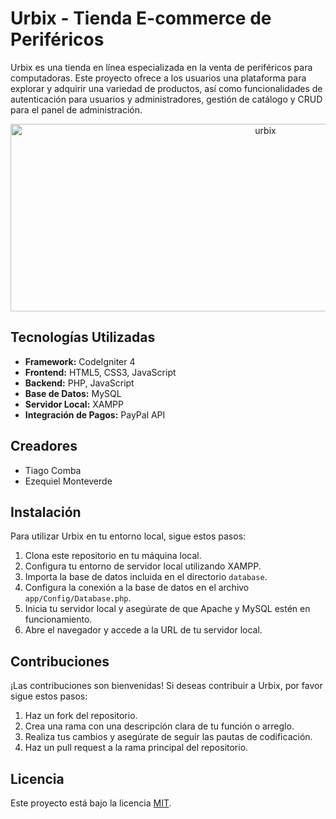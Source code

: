 # Urbix - Tienda E-commerce de Periféricos

Urbix es una tienda en línea especializada en la venta de periféricos para computadoras. Este proyecto ofrece a los usuarios una plataforma para explorar y adquirir una variedad de productos, así como funcionalidades de autenticación para usuarios y administradores, gestión de catálogo y CRUD para el panel de administración.
<p align="center">
  <img src="showcase/final-urbix.gif" alt="urbix" width="800" height="300">
</p>

## Tecnologías Utilizadas

- **Framework:** CodeIgniter 4
- **Frontend:** HTML5, CSS3, JavaScript
- **Backend:** PHP, JavaScript
- **Base de Datos:** MySQL
- **Servidor Local:** XAMPP
- **Integración de Pagos:** PayPal API

## Creadores

- Tiago Comba
- Ezequiel Monteverde

## Instalación

Para utilizar Urbix en tu entorno local, sigue estos pasos:

1. Clona este repositorio en tu máquina local.
2. Configura tu entorno de servidor local utilizando XAMPP.
3. Importa la base de datos incluida en el directorio `database`.
4. Configura la conexión a la base de datos en el archivo `app/Config/Database.php`.
5. Inicia tu servidor local y asegúrate de que Apache y MySQL estén en funcionamiento.
6. Abre el navegador y accede a la URL de tu servidor local.

## Contribuciones

¡Las contribuciones son bienvenidas! Si deseas contribuir a Urbix, por favor sigue estos pasos:

1. Haz un fork del repositorio.
2. Crea una rama con una descripción clara de tu función o arreglo.
3. Realiza tus cambios y asegúrate de seguir las pautas de codificación.
4. Haz un pull request a la rama principal del repositorio.

## Licencia

Este proyecto está bajo la licencia [MIT](LICENSE).
